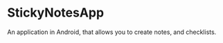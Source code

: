 StickyNotesApp
==============

An application in Android, that allows you to create notes, and checklists. 

